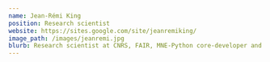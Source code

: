 ```yaml
---
name: Jean-Rémi King
position: Research scientist
website: https://sites.google.com/site/jeanremiking/
image_path: /images/jeanremi.jpg
blurb: Research scientist at CNRS, FAIR, MNE-Python core-developer and working on human intelligence, neuroimaging and machine learning.
---
```

